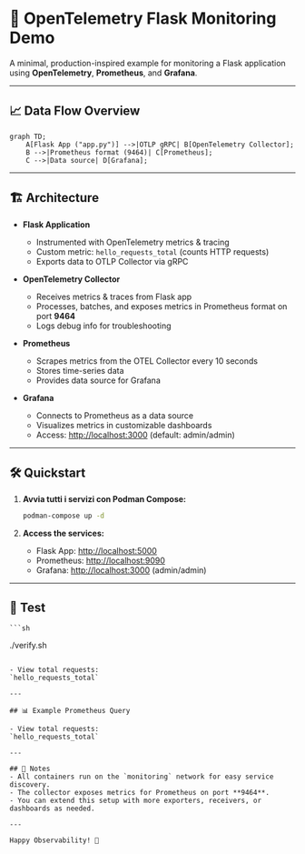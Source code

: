 # 🚀 OpenTelemetry Flask Monitoring Demo

A minimal, production-inspired example for monitoring a Flask application using **OpenTelemetry**, **Prometheus**, and **Grafana**.

---

## 📈 Data Flow Overview

```mermaid
graph TD;
    A[Flask App ("app.py")] -->|OTLP gRPC| B[OpenTelemetry Collector];
    B -->|Prometheus format (9464)| C[Prometheus];
    C -->|Data source| D[Grafana];
```

---

## 🏗️ Architecture

- **Flask Application**
  - Instrumented with OpenTelemetry metrics & tracing
  - Custom metric: `hello_requests_total` (counts HTTP requests)
  - Exports data to OTLP Collector via gRPC

- **OpenTelemetry Collector**
  - Receives metrics & traces from Flask app
  - Processes, batches, and exposes metrics in Prometheus format on port **9464**
  - Logs debug info for troubleshooting

- **Prometheus**
  - Scrapes metrics from the OTEL Collector every 10 seconds
  - Stores time-series data
  - Provides data source for Grafana

- **Grafana**
  - Connects to Prometheus as a data source
  - Visualizes metrics in customizable dashboards
  - Access: [http://localhost:3000](http://localhost:3000) (default: admin/admin)

---

## 🛠️ Quickstart

1. **Avvia tutti i servizi con Podman Compose:**
   ```sh
   podman-compose up -d
   ```

2. **Access the services:**
   - Flask App: [http://localhost:5000](http://localhost:5000)
   - Prometheus: [http://localhost:9090](http://localhost:9090)
   - Grafana: [http://localhost:3000](http://localhost:3000) (admin/admin)

---

## 🤹 Test
    ```sh
   ./verify.sh
   ```

- View total requests:  
  `hello_requests_total`

---

## 📊 Example Prometheus Query

- View total requests:  
  `hello_requests_total`

---

## 📝 Notes
- All containers run on the `monitoring` network for easy service discovery.
- The collector exposes metrics for Prometheus on port **9464**.
- You can extend this setup with more exporters, receivers, or dashboards as needed.

---

Happy Observability! 🌈